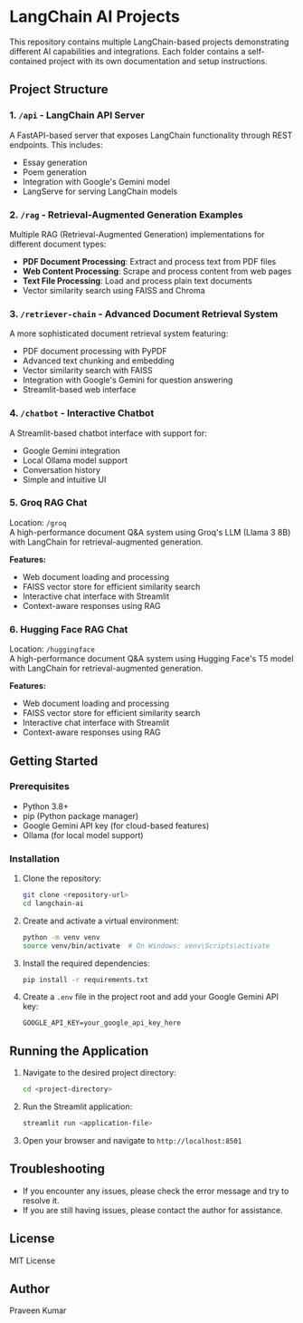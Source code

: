 # LangChain AI Projects

This repository contains multiple LangChain-based projects demonstrating different AI capabilities and integrations. Each folder contains a self-contained project with its own documentation and setup instructions.

## Project Structure

### 1. `/api` - LangChain API Server
A FastAPI-based server that exposes LangChain functionality through REST endpoints. This includes:
- Essay generation
- Poem generation
- Integration with Google's Gemini model
- LangServe for serving LangChain models

### 2. `/rag` - Retrieval-Augmented Generation Examples
Multiple RAG (Retrieval-Augmented Generation) implementations for different document types:
- **PDF Document Processing**: Extract and process text from PDF files
- **Web Content Processing**: Scrape and process content from web pages
- **Text File Processing**: Load and process plain text documents
- Vector similarity search using FAISS and Chroma

### 3. `/retriever-chain` - Advanced Document Retrieval System
A more sophisticated document retrieval system featuring:
- PDF document processing with PyPDF
- Advanced text chunking and embedding
- Vector similarity search with FAISS
- Integration with Google's Gemini for question answering
- Streamlit-based web interface

### 4. `/chatbot` - Interactive Chatbot
A Streamlit-based chatbot interface with support for:
- Google Gemini integration
- Local Ollama model support
- Conversation history
- Simple and intuitive UI

### 5. Groq RAG Chat
Location: `/groq`  
A high-performance document Q&A system using Groq's LLM (Llama 3 8B) with LangChain for retrieval-augmented generation.

**Features:**
- Web document loading and processing
- FAISS vector store for efficient similarity search
- Interactive chat interface with Streamlit
- Context-aware responses using RAG

### 6. Hugging Face RAG Chat
Location: `/huggingface`  
A high-performance document Q&A system using Hugging Face's T5 model with LangChain for retrieval-augmented generation.

**Features:**
- Web document loading and processing
- FAISS vector store for efficient similarity search
- Interactive chat interface with Streamlit
- Context-aware responses using RAG

## Getting Started

### Prerequisites
- Python 3.8+
- pip (Python package manager)
- Google Gemini API key (for cloud-based features)
- Ollama (for local model support)

### Installation
1. Clone the repository:
   ```bash
   git clone <repository-url>
   cd langchain-ai

2. Create and activate a virtual environment:
   ```bash
   python -m venv venv
   source venv/bin/activate  # On Windows: venv\Scripts\activate
   ```

3. Install the required dependencies:
   ```bash
   pip install -r requirements.txt
   ```

4. Create a `.env` file in the project root and add your Google Gemini API key:
   ```
   GOOGLE_API_KEY=your_google_api_key_here
   ```

## Running the Application

1. Navigate to the desired project directory:
   ```bash
   cd <project-directory>
   ```

2. Run the Streamlit application:
   ```bash
   streamlit run <application-file>
   ```

3. Open your browser and navigate to `http://localhost:8501`

## Troubleshooting

- If you encounter any issues, please check the error message and try to resolve it.
- If you are still having issues, please contact the author for assistance.

## License

MIT License

## Author

Praveen Kumar
